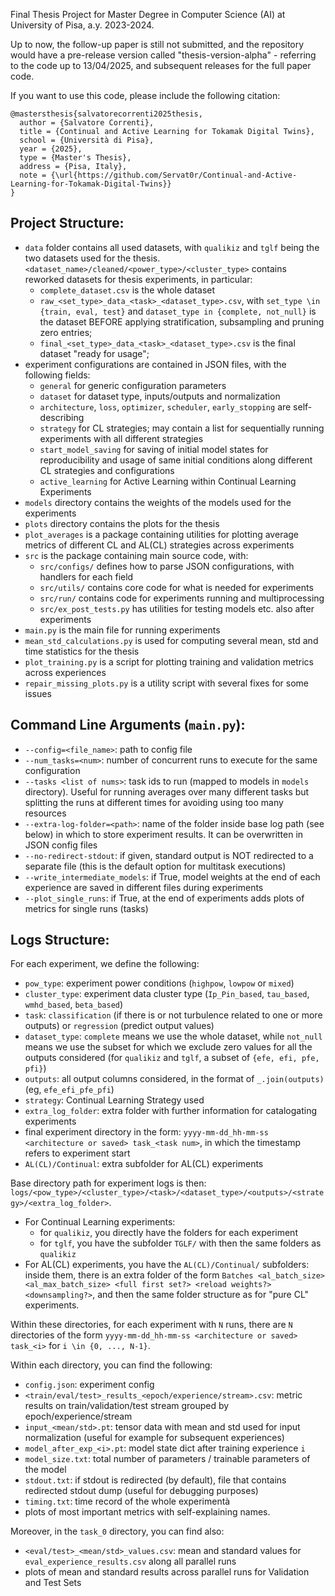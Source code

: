 Final Thesis Project for Master Degree in Computer Science (AI) at University of Pisa, a.y. 2023-2024.

Up to now, the follow-up paper is still not submitted, and the repository would have a pre-release version called "thesis-version-alpha" - referring to the code up to 13/04/2025, and subsequent releases for the full paper code.

If you want to use this code, please include the following citation:

<pre><code>@mastersthesis{salvatorecorrenti2025thesis,
  author = {Salvatore Correnti},
  title = {Continual and Active Learning for Tokamak Digital Twins},
  school = {Università di Pisa},
  year = {2025},
  type = {Master's Thesis},
  address = {Pisa, Italy},
  note = {\url{https://github.com/Servat0r/Continual-and-Active-Learning-for-Tokamak-Digital-Twins}}
} </code></pre>


## Project Structure:
- `data` folder contains all used datasets, with `qualikiz` and `tglf` being the two datasets used for the thesis. `<dataset_name>/cleaned/<power_type>/<cluster_type>` contains reworked datasets for thesis experiments, in particular:
  - `complete_dataset.csv` is the whole dataset
  - `raw_<set_type>_data_<task>_<dataset_type>.csv`, with `set_type \in {train, eval, test}` and `dataset_type in {complete, not_null}` is the dataset BEFORE applying stratification, subsampling and pruning zero entries;
  - `final_<set_type>_data_<task>_<dataset_type>.csv` is the final dataset "ready for usage";
- experiment configurations are contained in JSON files, with the following fields:
  - `general` for generic configuration parameters
  - `dataset` for dataset type, inputs/outputs and normalization
  - `architecture`, `loss`, `optimizer`, `scheduler`, `early_stopping` are self-describing
  - `strategy` for CL strategies; may contain a list for sequentially running experiments with all different strategies
  - `start_model_saving` for saving of initial model states for reproducibility and usage of same initial conditions along different CL strategies and configurations
  - `active_learning` for Active Learning within Continual Learning Experiments
- `models` directory contains the weights of the models used for the experiments
- `plots` directory contains the plots for the thesis
- `plot_averages` is a package containing utilities for plotting average metrics of different CL and AL(CL) strategies across experiments
- `src` is the package containing main source code, with:
  - `src/configs/` defines how to parse JSON configurations, with handlers for each field
  - `src/utils/` contains core code for what is needed for experiments
  - `src/run/` contains code for experiments running and multiprocessing
  - `src/ex_post_tests.py` has utilities for testing models etc. also after experiments
- `main.py` is the main file for running experiments
- `mean_std_calculations.py` is used for computing several mean, std and time statistics for the thesis
- `plot_training.py` is a script for plotting training and validation metrics across experiences
- `repair_missing_plots.py` is a utility script with several fixes for some issues


## Command Line Arguments (`main.py`):
- `--config=<file_name>`: path to config file
- `--num_tasks=<num>`: number of concurrent runs to execute for the same configuration
- `--tasks <list of nums>`: task ids to run (mapped to models in `models` directory). Useful for running averages over many different tasks but splitting the runs at different times for avoiding using too many resources
- `--extra-log-folder=<path>`: name of the folder inside base log path (see below) in which to store experiment results. It can be overwritten in JSON config files
- `--no-redirect-stdout`: if given, standard output is NOT redirected to a separate file (this is the default option for multitask executions)
- `--write_intermediate_models`: if True, model weights at the end of each experience are saved in different files during experiments
- `--plot_single_runs`: if True, at the end of experiments adds plots of metrics for single runs (tasks)


## Logs Structure:
For each experiment, we define the following:
- `pow_type`: experiment power conditions (`highpow`, `lowpow` or `mixed`)
- `cluster_type`: experiment data cluster type (`Ip_Pin_based`, `tau_based`, `wmhd_based`, `beta_based`)
- `task`: `classification` (if there is or not turbulence related to one or more outputs) or `regression` (predict output values)
- `dataset_type`: `complete` means we use the whole dataset, while `not_null` means we use the subset for which we exclude zero values for all the outputs considered (for `qualikiz` and `tglf`, a subset of `{efe, efi, pfe, pfi}`)
- `outputs`: all output columns considered, in the format of `_.join(outputs)` (eg, `efe_efi_pfe_pfi`)
- `strategy`: Continual Learning Strategy used
- `extra_log_folder`: extra folder with further information for catalogating experiments
- final experiment directory in the form: `yyyy-mm-dd_hh-mm-ss <architecture or saved> task_<task num>`, in which the timestamp refers to experiment start
- `AL(CL)/Continual`: extra subfolder for AL(CL) experiments

Base directory path for experiment logs is then: `logs/<pow_type>/<cluster_type>/<task>/<dataset_type>/<outputs>/<strategy>/<extra_log_folder>`.
- For Continual Learning experiments:
  - for `qualikiz`, you directly have the folders for each experiment
  - for `tglf`, you have the subfolder `TGLF/` with then the same folders as `qualikiz`
- For AL(CL) experiments, you have the `AL(CL)/Continual/` subfolders: inside them, there is an extra folder of the form `Batches <al_batch_size> <al_max_batch_size> <full first set?> <reload weights?> <downsampling?>`, and then the same folder structure as for "pure CL" experiments.

Within these directories, for each experiment with `N` runs, there are `N` directories of the form `yyyy-mm-dd_hh-mm-ss <architecture or saved> task_<i>` for `i \in {0, ..., N-1}`.

Within each directory, you can find the following:
- `config.json`: experiment config
- `<train/eval/test>_results_<epoch/experience/stream>.csv`: metric results on train/validation/test stream grouped by epoch/experience/stream
- `input_<mean/std>.pt`: tensor data with mean and std used for input normalization (useful for example for subsequent experiences)
- `model_after_exp_<i>.pt`: model state dict after training experience `i`
- `model_size.txt`: total number of parameters / trainable parameters of the model
- `stdout.txt`: if stdout is redirected (by default), file that contains redirected stdout dump (useful for debugging purposes)
- `timing.txt`: time record of the whole experimentà
- plots of most important metrics with self-explaining names.

Moreover, in the `task_0` directory, you can find also:
- `<eval/test>_<mean/std>_values.csv`: mean and standard values for `eval_experience_results.csv` along all parallel runs
- plots of mean and standard results across parallel runs for Validation and Test Sets